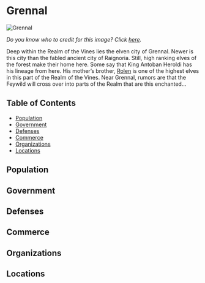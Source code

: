 # Grennal <!-- omit in toc -->

![Grennal](https://i1.wp.com/media.boingboing.net/wp-content/uploads/2014/07/157984_ElvenCity_ThomTenery.jpg?ssl=1)

*Do you know who to credit for this image? Click [here](https://airtable.com/shr3qtfCwGUUMYQqI).*

Deep within the Realm of the Vines lies the elven city of Grennal. Newer is this city than the fabled ancient city of Raignoria. Still, high ranking elves of the forest make their home here. Some say that King Antoban Heroldi has his lineage from here. His mother’s brother, [Rolen](/Characters/Rolen.md) is one of the highest elves in this part of the Realm of the Vines. Near Grennal, rumors are that the Feywild will cross over into parts of the Realm that are this enchanted…

## Table of Contents <!-- omit in toc -->

- [Population](#Population)
- [Government](#Government)
- [Defenses](#Defenses)
- [Commerce](#Commerce)
- [Organizations](#Organizations)
- [Locations](#Locations)

## Population

## Government

## Defenses

## Commerce

## Organizations

## Locations
